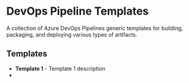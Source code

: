 # DevOps Pipeline Templates
A collection of Azure DevOps Pipelines generic templates for building, packaging, and deploying various types of artifacts.

## Templates
- **Template 1** - Template 1 description
- 
